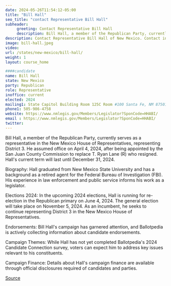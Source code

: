 ```yaml
---
date: 2024-05-26T11:54:12-05:00
title: "Bill Hall"
seo_title: "contact Representative Bill Hall"
subheader:
     greeting: Contact Representative Bill Hall
     description: Bill Hall, a member of the Republican Party, currently serves as a representative in the New Mexico House of Representatives, representing District 3.
description: Contact Representative Bill Hall of New Mexico. Contact information for Bill Hall includes email address, phone number, and mailing address.
image: bill-hall.jpeg
video:
url: /states/new-mexico/bill-hall/
weight: 1
layout: course_home

####candidate
name: Bill Hall
state: New Mexico
party: Republican
role: Representative
inoffice: current
elected: 2024
mailing1: State Capitol Building Room 125C Room #100 Santa Fe, NM 87501
phone1: 505-986-4758
website: https://www.nmlegis.gov/Members/Legislator?SponCode=HHABI/
email : https://www.nmlegis.gov/Members/Legislator?SponCode=HHABI/
twitter: 
---
```

Bill Hall, a member of the Republican Party, currently serves as a representative in the New Mexico House of Representatives, representing District 3. He assumed office on April 4, 2024, after being appointed by the San Juan County Commission to replace T. Ryan Lane (R) who resigned. Hall's current term will last until December 31, 2024.

Biography:
Hall graduated from New Mexico State University and has a background as a retired agent for the Federal Bureau of Investigation (FBI). His experience in law enforcement and public service informs his work as a legislator.

Elections 2024:
In the upcoming 2024 elections, Hall is running for re-election in the Republican primary on June 4, 2024. The general election will take place on November 5, 2024. As an incumbent, he seeks to continue representing District 3 in the New Mexico House of Representatives.

Endorsements:
Bill Hall's campaign has garnered attention, and Ballotpedia is actively collecting information about candidate endorsements.

Campaign Themes:
While Hall has not yet completed Ballotpedia's 2024 Candidate Connection survey, voters can expect him to address key issues relevant to his constituents.

Campaign Finance:
Details about Hall's campaign finance are available through official disclosures required of candidates and parties.

[Source](https://ballotpedia.org/Bill_Hall_%28New_Mexico%29)

